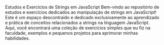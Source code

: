 Estudos e Exercícios de Strings em JavaScript
Bem-vindo ao repositório de estudos e exercícios dedicados ao manipulação de strings em JavaScript!
Este é um espaço descontraído e dedicado exclusivamente ao aprendizado e prática de conceitos relacionados a strings na linguagem JavaScript.
Aqui, você encontrará uma coleção de exercícios simples que eu fiz na faculdade, exemplos e pequenos projetos para aprimorar minhas habilidades.
